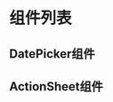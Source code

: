 # 组件列表
## DatePicker组件

<code src="../src/components/date-picker/demos/demo1.tsx"></code>

## ActionSheet组件